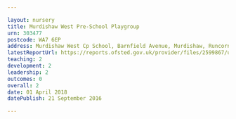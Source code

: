 ```yaml
---

layout: nursery
title: Murdishaw West Pre-School Playgroup
urn: 303477
postcode: WA7 6EP
address: Murdishaw West Cp School, Barnfield Avenue, Murdishaw, Runcorn, Cheshire, WA7 6EP
latestReportUrl: https://reports.ofsted.gov.uk/provider/files/2599867/urn/303477.pdf
teaching: 2
development: 2
leadership: 2
outcomes: 0
overall: 2
date: 01 April 2018 
datePublish: 21 September 2016

---
```

